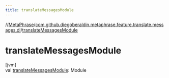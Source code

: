 ```yaml
---
title: translateMessagesModule
---
```

//[MetaPhrase](../../index.html)/[com.github.diegoberaldin.metaphrase.feature.translate.messages.di](index.html)/[translateMessagesModule](translate-messages-module.html)



# translateMessagesModule



[jvm]\
val [translateMessagesModule](translate-messages-module.html): Module




